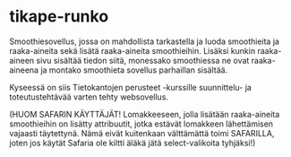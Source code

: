 # tikape-runko

Smoothiesovellus, jossa on mahdollista tarkastella ja luoda smoothieita 
ja raaka-aineita sekä lisätä raaka-aineita smoothieihin. 
Lisäksi kunkin raaka-aineen sivu sisältää tiedon siitä, monessako smoothiessa
ne ovat raaka-aineena ja montako smoothieta sovellus parhaillan sisältää.

Kyseessä on siis Tietokantojen perusteet -kurssille suunnittelu- 
ja toteutustehtävää varten tehty websovellus.

(HUOM SAFARIN KÄYTTÄJÄT! Lomakkeeseen, jolla lisätään raaka-aineita 
smoothieihin on lisätty attribuutit, jotka estävät lomakkeen lähettämisen
 vajaasti täytettynä. Nämä eivät kuitenkaan välttämättä toimi SAFARILLA, 
joten jos käytät Safaria ole kiltti äläkä jätä select-valikoita tyhjäksi!)


